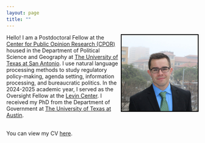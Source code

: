 ```yaml
---
layout: page
title: ""
---
```



<img style="float: right; border: 2px solid black; width: 200px;" src="assets/me.jpg">
Hello! I am a Postdoctoral Fellow at the <a href="https://colfa.utsa.edu/political-opinion/">Center for Public Opinion Research (CPOR)</a> housed in the Department of Political Science and Geography at <a href="https://colfa.utsa.edu/polisci-geography/">The University of Texas at San Antonio</a>. I use natural language processing methods to study regulatory policy-making, agenda setting, information processing, and bureaucratic politics. In the 2024-2025 academic year, I served as the Oversight Fellow at the <a href="https://www.levin-center.org/">Levin Center</a>. I received my PhD from the Department of Government at <a href="https://liberalarts.utexas.edu/government/">The University of Texas at Austin</a>.
<br>
<br>

You can view my CV [here](assets/Dye_CV_9_2_2025.pdf).
